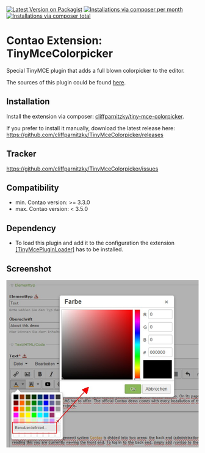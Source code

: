 [![Latest Version on Packagist](http://img.shields.io/packagist/v/cliffparnitzky/tiny-mce-colorpicker.svg?style=flat)](https://packagist.org/packages/cliffparnitzky/tiny-mce-colorpicker)
[![Installations via composer per month](http://img.shields.io/packagist/dm/cliffparnitzky/tiny-mce-colorpicker.svg?style=flat)](https://packagist.org/packages/cliffparnitzky/tiny-mce-colorpicker)
[![Installations via composer total](http://img.shields.io/packagist/dt/cliffparnitzky/tiny-mce-colorpicker.svg?style=flat)](https://packagist.org/packages/cliffparnitzky/tiny-mce-colorpicker)

Contao Extension: TinyMceColorpicker
====================================

Special TinyMCE plugin that adds a full blown colorpicker to the editor.

The sources of this plugin could be found [here](http://www.tinymce.com/wiki.php/Plugin:colorpicker).


Installation
------------

Install the extension via composer: [cliffparnitzky/tiny-mce-colorpicker](https://packagist.org/packages/cliffparnitzky/tiny-mce-colorpicker).

If you prefer to install it manually, download the latest release here: https://github.com/cliffparnitzky/TinyMceColorpicker/releases


Tracker
-------

https://github.com/cliffparnitzky/TinyMceColorpicker/issues


Compatibility
-------------

- min. Contao version: >= 3.3.0
- max. Contao version: <  3.5.0


Dependency
----------

- To load this plugin and add it to the configuration the extension [[TinyMcePluginLoader]](https://github.com/cliffparnitzky/TinyMcePluginLoader) has to be installed.


Screenshot
----------

![Screenshot](screenshot.jpg)